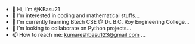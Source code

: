 - 👋 Hi, I’m @KBasu21
- 👀 I’m interested in coding and mathematical stuffs...
- 🌱 I’m currently learning Btech CSE @ Dr. B.C. Roy Engineering College...
- 💞️ I’m looking to collaborate on Python projects...
- 📫 How to reach me: kumareshbasu123@gmail.com ...

<!---
KBasu21/KBasu21 is a ✨ special ✨ repository because its `README.md` (this file) appears on your GitHub profile.
You can click the Preview link to take a look at your changes.
--->

